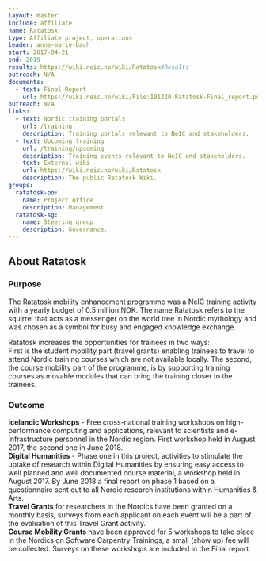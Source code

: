 ```yaml
---
layout: master
include: affiliate
name: Ratatosk
type: Affiliate project, operations
leader: anne-marie-bach
start: 2017-04-21
end: 2019
results: https://wiki.neic.no/wiki/Ratatosk#Results
outreach: N/A
documents:
  - text: Final Report
    url: https://wiki.neic.no/wiki/File:191220-Ratatosk-Final_report.pdf
outreach: N/A
links:
  - text: Nordic training portals
    url: /training
    description: Training portals relevant to NeIC and stakeholders.
  - text: Upcoming training
    url: /training/upcoming
    description: Training events relevant to NeIC and stakeholders.
  - text: External wiki
    url: https://wiki.neic.no/wiki/Ratatosk
    description: The public Ratatosk Wiki.
groups:
  ratatosk-po:
    name: Project office
    description: Management.
  ratatosk-sg:
    name: Steering group
    description: Governance.
---
```


## About Ratatosk

### Purpose
The Ratatosk mobility enhancement programme was a NeIC training activity with a yearly budget of 0.5 million NOK. The name Ratatosk refers to the squirrel that acts as a messenger on the world tree in Nordic mythology and was chosen as a symbol for busy and engaged knowledge exchange.

Ratatosk increases the opportunities for trainees in two ways:<br>
First is the student mobility part (travel grants) enabling trainees to travel to attend Nordic training courses which are not available locally. The second, the course mobility part of the programme, is by supporting training courses as movable modules that can bring the training closer to the trainees.
 
### Outcome
**Icelandic Workshops** - Free cross-national training workshops on high-performance computing and applications, relevant to scientists and e-Infrastructure personnel in the Nordic region. First workshop held in August 2017, the second one in June 2018.<br>
**Digital Humanities** - Phase one in this project, activities to stimulate the uptake of research within Digital Humanities by ensuring easy access to well planned and well documented course material, a workshop held in August 2017. By June 2018 a final report on phase 1 based on a questionnaire sent out to all Nordic research institutions within Humanities & Arts.<br>
**Travel Grants** for researchers in the Nordics have been granted on a monthly basis, surveys from each applicant on each event will be a part of the evaluation of this Travel Grant activity.<br>
**Course Mobility Grants** have been approved for 5 workshops to take place in the Nordics on Software Carpentry Trainings, a small (show up) fee will be collected. Surveys on these workshops are included in the Final report.
